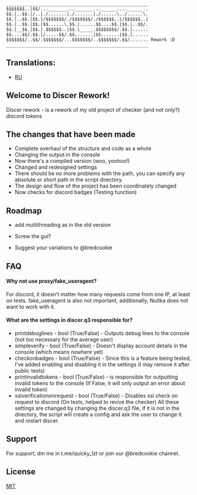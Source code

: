     ______________________________________________________
    $$$$$$$..|$$/..._______..._______...______....______..
    $$.|..$$.|/..|./.......|./.......|./......\../......\.
    $$.|..$$.|$$.|/$$$$$$$/./$$$$$$$/./$$$$$$..|/$$$$$$..|
    $$.|..$$.|$$.|$$......\.$$.|......$$....$$.|$$.|..$$/.
    $$.|__$$.|$$.|.$$$$$$..|$$.\_____.$$$$$$$$/.$$.|......
    $$....$$/.$$.|/.....$$/.$$.......|$$.......|$$.|......
    $$$$$$$/..$$/.$$$$$$$/...$$$$$$$/..$$$$$$$/.$$/....... Rework :D
    ______________________________________________________
## Translations:

 - [RU]()


## Welcome to Discer Rework!

Discer rework - is a rework of my old project of checker (and not only?) discord tokens
## The changes that have been made

- Complete overhaul of the structure and code as a whole
- Changing the output in the console
- Now there's a compiled version (woo, yoohoo!)
- Changed and redesigned settings
- There should be no more problems with the path, you can specify any absolute or short path in the script directory.
- The design and flow of the project has been coordinately changed
- Now checks for discord badges (Testing function)
## Roadmap

- add multithreading as in the old version

- Screw the gui?

- Suggest your variations to @bredcookie


## FAQ

#### Why not use proxy/fake_useragent?

For discord, it doesn't matter how many requests come from one IP, at least on tests. fake_useragent is also not important, additionally, Nuitka does not want to work with it.

#### What are the settings in discer.q3 responsible for?

- printdebuglines - bool (True/False) - Outputs debug lines to the console (not too necessary for the average user)
- simpleverify - bool (True/False) - Doesn't display account details in the console (which means nowhere yet)
- checkonbadges - bool (True/False) - Since this is a feature being tested, I've added enabling and disabling it in the settings (I may remove it after public tests)
- printinvalidtokens - bool (True/False) - is responsible for outputting invalid tokens to the console (If False, it will only output an error about invalid token)
- sslverificationonrequest - bool (True/False) - Disables ssl check on request to discord (On tests, helped to revive the checker)
All these settings are changed by changing the discer.q3 file, if it is not in the directory, the script will create a config and ask the user to change it and restart discer.
## Support

For support, dm me in  t.me/quicky_lzt or join our @bredcookie channel.


## License

[MIT](https://choosealicense.com/licenses/mit/)

